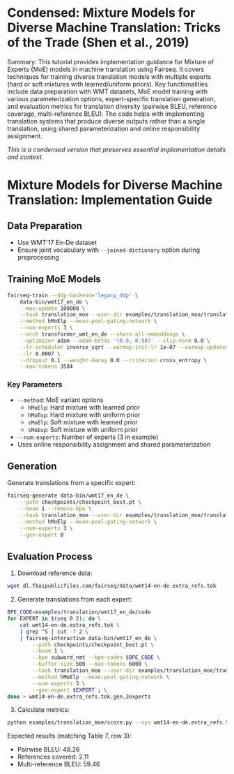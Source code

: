 # Condensed: Mixture Models for Diverse Machine Translation: Tricks of the Trade (Shen et al., 2019)

Summary: This tutorial provides implementation guidance for Mixture of Experts (MoE) models in machine translation using Fairseq. It covers techniques for training diverse translation models with multiple experts (hard or soft mixtures with learned/uniform priors). Key functionalities include data preparation with WMT datasets, MoE model training with various parameterization options, expert-specific translation generation, and evaluation metrics for translation diversity (pairwise BLEU, reference coverage, multi-reference BLEU). The code helps with implementing translation systems that produce diverse outputs rather than a single translation, using shared parameterization and online responsibility assignment.

*This is a condensed version that preserves essential implementation details and context.*

# Mixture Models for Diverse Machine Translation: Implementation Guide

## Data Preparation
- Use WMT'17 En-De dataset
- Ensure joint vocabulary with `--joined-dictionary` option during preprocessing

## Training MoE Models

```bash
fairseq-train --ddp-backend='legacy_ddp' \
    data-bin/wmt17_en_de \
    --max-update 100000 \
    --task translation_moe --user-dir examples/translation_moe/translation_moe_src \
    --method hMoElp --mean-pool-gating-network \
    --num-experts 3 \
    --arch transformer_wmt_en_de --share-all-embeddings \
    --optimizer adam --adam-betas '(0.9, 0.98)' --clip-norm 0.0 \
    --lr-scheduler inverse_sqrt --warmup-init-lr 1e-07 --warmup-updates 4000 \
    --lr 0.0007 \
    --dropout 0.1 --weight-decay 0.0 --criterion cross_entropy \
    --max-tokens 3584
```

### Key Parameters
- `--method`: MoE variant options
  - `hMoElp`: Hard mixture with learned prior
  - `hMoEup`: Hard mixture with uniform prior
  - `sMoElp`: Soft mixture with learned prior
  - `sMoEup`: Soft mixture with uniform prior
- `--num-experts`: Number of experts (3 in example)
- Uses online responsibility assignment and shared parameterization

## Generation

Generate translations from a specific expert:
```bash
fairseq-generate data-bin/wmt17_en_de \
    --path checkpoints/checkpoint_best.pt \
    --beam 1 --remove-bpe \
    --task translation_moe --user-dir examples/translation_moe/translation_moe_src \
    --method hMoElp --mean-pool-gating-network \
    --num-experts 3 \
    --gen-expert 0
```

## Evaluation Process

1. Download reference data:
```bash
wget dl.fbaipublicfiles.com/fairseq/data/wmt14-en-de.extra_refs.tok
```

2. Generate translations from each expert:
```bash
BPE_CODE=examples/translation/wmt17_en_de/code
for EXPERT in $(seq 0 2); do \
    cat wmt14-en-de.extra_refs.tok \
    | grep ^S | cut -f 2 \
    | fairseq-interactive data-bin/wmt17_en_de \
        --path checkpoints/checkpoint_best.pt \
        --beam 1 \
        --bpe subword_nmt --bpe-codes $BPE_CODE \
        --buffer-size 500 --max-tokens 6000 \
        --task translation_moe --user-dir examples/translation_moe/translation_moe_src \
        --method hMoElp --mean-pool-gating-network \
        --num-experts 3 \
        --gen-expert $EXPERT ; \
done > wmt14-en-de.extra_refs.tok.gen.3experts
```

3. Calculate metrics:
```bash
python examples/translation_moe/score.py --sys wmt14-en-de.extra_refs.tok.gen.3experts --ref wmt14-en-de.extra_refs.tok
```

Expected results (matching Table 7, row 3):
- Pairwise BLEU: 48.26
- References covered: 2.11
- Multi-reference BLEU: 59.46